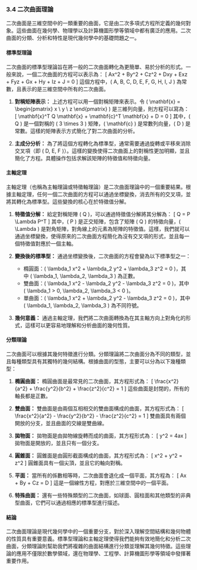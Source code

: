 ### 3.4 二次曲面理論

二次曲面是三維空間中的一類重要的曲面，它是由二次多項式方程所定義的幾何對象。這些曲面在幾何學、物理學以及計算機圖形學等領域中都有廣泛的應用。二次曲面的分類、分析和特性是現代幾何學中的基礎問題之一。

#### 標準型理論

二次曲面的標準型理論旨在將一般的二次曲面轉化為更簡單、易於分析的形式。一般來說，一個二次曲面的方程可以表示為：
\[
Ax^2 + By^2 + Cz^2 + Dxy + Exz + Fyz + Gx + Hy + Iz + J = 0
\]
這個方程中，\( A, B, C, D, E, F, G, H, I, J \) 為常數，且表示的是三維空間中所有的二次曲面。

1. **對稱矩陣表示：** 上述方程可以用一個對稱矩陣來表示。令 \( \mathbf{x} = \begin{pmatrix} x \\ y \\ z \end{pmatrix} \) 是三維列向量，則方程可以寫為：
   \[
   \mathbf{x}^T Q \mathbf{x} + \mathbf{c}^T \mathbf{x} + D = 0
   \]
   其中，\( Q \) 是一個對稱的 \( 3 \times 3 \) 矩陣，\( \mathbf{c} \) 是常數列向量，\( D \) 是常數。這樣的矩陣表示方式簡化了對二次曲面的分析。

2. **主成分分析：** 為了將這個方程轉化為標準型，通常需要通過旋轉或平移來消除交叉項（即 \( D, E, F \)）。這樣的變換使得二次曲面上的對稱性更加明顯，並且簡化了方程。具體操作包括求解該矩陣的特徵值和特徵向量。

#### 主軸定理

主軸定理（也稱為主軸理論或特徵軸理論）是二次曲面理論中的一個重要結果。根據主軸定理，任何一個二次曲面的方程可以通過坐標變換，消去所有的交叉項，並將其轉化為標準型。這些變換的核心在於特徵值分解。

1. **特徵值分解：** 給定對稱矩陣 \( Q \)，可以通過特徵值分解將其分解為：
   \[
   Q = P \Lambda P^T
   \]
   其中，\( P \) 是正交矩陣，包含了矩陣 \( Q \) 的特徵向量，\( \Lambda \) 是對角矩陣，對角線上的元素為矩陣的特徵值。這樣，我們就可以通過坐標變換，使得原來的二次曲面方程簡化為沒有交叉項的形式，並且每一個特徵值對應於一個主軸。

2. **變換後的標準型：** 通過坐標變換後，二次曲面的方程會變為以下標準型之一：
   - 橢圓面：\( \lambda_1 x^2 + \lambda_2 y^2 + \lambda_3 z^2 = 0 \)，其中 \( \lambda_1, \lambda_2, \lambda_3 \) 為正數。
   - 雙曲面：\( \lambda_1 x^2 - \lambda_2 y^2 - \lambda_3 z^2 = 0 \)，其中 \( \lambda_1 > 0, \lambda_2, \lambda_3 < 0 \)。
   - 單曲面：\( \lambda_1 x^2 + \lambda_2 y^2 - \lambda_3 z^2 = 0 \)，其中 \( \lambda_1, \lambda_2, \lambda_3 \) 為不同符號。

3. **幾何意義：** 通過主軸定理，我們將二次曲面轉換為在其主軸方向上對角化的形式，這樣可以更容易地理解和分析曲面的幾何性質。

#### 分類理論

二次曲面可以根據其幾何特徵進行分類。分類理論將二次曲面分為不同的類型，並且每種類型具有其獨特的幾何結構。根據曲面的型態，主要可以分為以下幾種類型：

1. **橢圓曲面：** 橢圓曲面是最常見的二次曲面，其方程形式為：
   \[
   \frac{x^2}{a^2} + \frac{y^2}{b^2} + \frac{z^2}{c^2} = 1
   \]
   這些曲面是封閉的，所有的軸長都是正數。

2. **雙曲面：** 雙曲面是由兩個互相相交的雙曲面構成的曲面，其方程形式為：
   \[
   \frac{x^2}{a^2} - \frac{y^2}{b^2} - \frac{z^2}{c^2} = 1
   \]
   雙曲面具有兩個開放的分支，並且曲面的交線是雙曲線。

3. **拋物面：** 拋物面是由拋物線旋轉而成的曲面，其方程形式為：
   \[
   y^2 = 4ax
   \]
   拋物面是開放的，並且只有一個分支。

4. **圓錐面：** 圓錐面是由圓形截面構成的曲面，其方程形式為：
   \[
   x^2 + y^2 = z^2
   \]
   圓錐面具有一個尖頂，並且它的軸向對稱。

5. **平面：** 當所有的係數相等時，二次曲面會退化成一個平面，其方程為：
   \[
   Ax + By + Cz = D
   \]
   這是一個線性方程，對應於三維空間中的一個平面。

6. **特殊曲面：** 還有一些特殊類型的二次曲面，如球面、圓柱面和其他類型的非典型曲面，它們可以通過相應的標準型進行描述。

#### 結論

二次曲面理論是現代幾何學中的一個重要分支，對於深入理解空間結構和幾何物體的性質具有重要意義。標準型理論和主軸定理使得我們能夠有效地簡化和分析二次曲面，分類理論則幫助我們將複雜的曲面結構進行分類並理解其幾何特徵。這些理論的應用不僅限於數學領域，還在物理學、工程學、計算機圖形學等領域中發揮著重要作用。